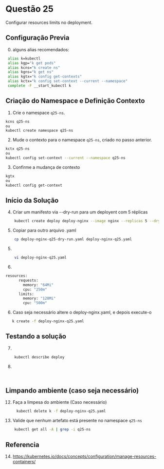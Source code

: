# Questão 25

Configurar resources limits no deployment.

## Configuração Previa
0. alguns alias recomendados:
```bash
 alias k=kubectl
 alias kgp="k get pods"
 alias kcns="k create ns"
 alias kgns="k get ns"
 alias kgtx="k config get-contexts"
 alias kctx="k config set-context --current --namespace"
 complete -F __start_kubectl k
```

## Criação do Namespace e Definição Contexto 
1. Crie o namespace `q25-ns`.
```bash
kcns q25-ns
ou
kubectl create namespace q25-ns
```
2. Mude o contexto para o namespace `q25-ns`, criado no passo anterior.
```bash
kctx q25-ns
ou
kubectl config set-context --current --namespace q25-ns
```
3. Confirme a mudança de contexto
```bash
kgtx
ou
kubectl config get-context
```

## Início da Solução
4. Criar um manifesto via --dry-run para um deployent com 5 réplicas
```bash
    kubectl create deploy deploy-nginx --image nginx --replicas 5 --dry-run=client -o yaml > deploy-nginx-q25-dry-run.yaml
```
5. Copiar para outro arquivo .yaml
```bash
    cp deploy-nginx-q25-dry-run.yaml deploy-nginx-q25.yaml
```
5. 
```bash
    vi deploy-nginx-q25.yaml
```
6. 
```bash
resources:
      requests:
        memory: "64Mi"
        cpu: "250m"
      limits:
        memory: "128Mi"
        cpu: "500m"
```
6. Caso seja necessário altere o deploy-nginx.yaml, e depois execute-o
```bash
   k create -f deploy-nginx-q25.yaml
```
## Testando a solução
7. 
```bash
    kubectl describe deploy 
```
8. 
```bash
    
```

## Limpando ambiente (caso seja necessário)
12. Faça a limpesa do ambiente (Caso necessário)
```bash
     kubectl delete k -f deploy-nginx-q25.yaml
```
13. Valide que nenhum artefato está presente no namespace `q25-ns`
```bash
    kubectl get all -A | grep -i q25-ns
```

## Referencia
14. https://kubernetes.io/docs/concepts/configuration/manage-resources-containers/